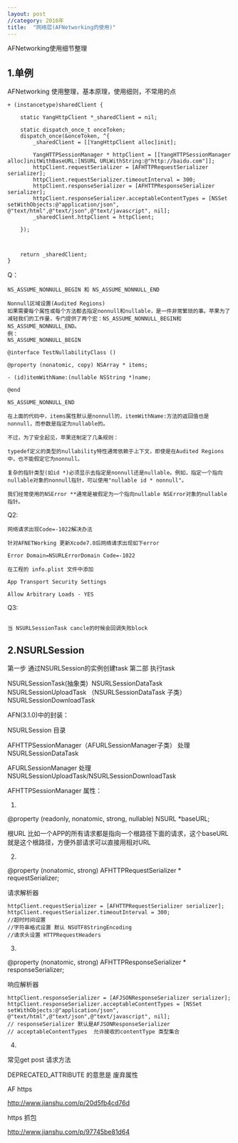 ```yaml
---
layout: post
//category: 2016年
title:  "网络层(AFNetworking的使用)" 
---
```


AFNetworking使用细节整理

## 1.单例

AFNetworking 使用整理，基本原理，使用细则，不常用的点

```
+ (instancetype)sharedClient {
    
    static YangHttpClient *_sharedClient = nil;
    
    static dispatch_once_t onceToken;
    dispatch_once(&onceToken, ^{
        _sharedClient = [[YangHttpClient alloc]init];
        
        YangHTTPSessionManager * httpClient = [[YangHTTPSessionManager alloc]initWithBaseURL:[NSURL URLWithString:@"http://baidu.com"]];
        httpClient.requestSerializer = [AFHTTPRequestSerializer serializer];
        httpClient.requestSerializer.timeoutInterval = 300;
        httpClient.responseSerializer = [AFHTTPResponseSerializer serializer];
        httpClient.responseSerializer.acceptableContentTypes = [NSSet setWithObjects:@"application/json", @"text/html",@"text/json",@"text/javascript", nil];
        _sharedClient.httpClient = httpClient;
        
    });
    
    
    
    return _sharedClient;
}
```

Q：

```
NS_ASSUME_NONNULL_BEGIN 和 NS_ASSUME_NONNULL_END

Nonnull区域设置(Audited Regions)
如果需要每个属性或每个方法都去指定nonnull和nullable，是一件非常繁琐的事。苹果为了减轻我们的工作量，专门提供了两个宏：NS_ASSUME_NONNULL_BEGIN和NS_ASSUME_NONNULL_END。
例：
NS_ASSUME_NONNULL_BEGIN

@interface TestNullabilityClass () 

@property (nonatomic, copy) NSArray * items; 

- (id)itemWithName:(nullable NSString *)name; 

@end 

NS_ASSUME_NONNULL_END

在上面的代码中，items属性默认是nonnull的，itemWithName:方法的返回值也是nonnull，而参数是指定为nullable的。

不过，为了安全起见，苹果还制定了几条规则：

typedef定义的类型的nullability特性通常依赖于上下文，即使是在Audited Regions中，也不能假定它为nonnull。

复杂的指针类型(如id *)必须显示去指定是nonnull还是nullable。例如，指定一个指向nullable对象的nonnull指针，可以使用"nullable id * nonnull"。

我们经常使用的NSError **通常是被假定为一个指向nullable NSError对象的nullable指针。

```

Q2:

```
网络请求出现Code=-1022解决办法

针对AFNETWorking 更新Xcode7.0后网络请求出现如下error

Error Domain=NSURLErrorDomain Code=-1022

在工程的 info.plist 文件中添加 

App Transport Security Settings

Allow Arbitrary Loads - YES
```

Q3:

```

当 NSURLSessionTask cancle的时候会回调失败block

```



## 2.NSURLSession

第一步 通过NSURLSession的实例创建task
第二部 执行task



NSURLSessionTask(抽象类)
​	NSURLSessionDataTask 
​	NSURLSessionUploadTask （NSURLSessionDataTask 子类）
​	NSURLSessionDownloadTask



AFN(3.1.0)中的封装：

NSURLSession 目录  

AFHTTPSessionManager（AFURLSessionManager子类）  处理  NSURLSessionDataTask

AFURLSessionManager 处理  NSURLSessionUploadTask/NSURLSessionDownloadTask

AFHTTPSessionManager 属性：

1.

@property (readonly, nonatomic, strong, nullable) NSURL *baseURL;

根URL 比如一个APP的所有请求都是指向一个根路径下面的请求，这个baseURL就是这个根路径，方便外部请求可以直接用相对URL

2.

@property (nonatomic, strong) AFHTTPRequestSerializer <AFURLRequestSerialization> * requestSerializer;

请求解析器

```
httpClient.requestSerializer = [AFHTTPRequestSerializer serializer];
httpClient.requestSerializer.timeoutInterval = 300;
//超时时间设置
//字符串格式设置 默认 NSUTF8StringEncoding
//请求头设置 HTTPRequestHeaders
```

3.

@property (nonatomic, strong) AFHTTPResponseSerializer <AFURLResponseSerialization> * responseSerializer;

响应解析器

```
httpClient.responseSerializer = [AFJSONResponseSerializer serializer];
httpClient.responseSerializer.acceptableContentTypes = [NSSet setWithObjects:@"application/json", @"text/html",@"text/json",@"text/javascript", nil];
// responseSerializer 默认是AFJSONResponseSerializer
// acceptableContentTypes  允许接收的contentType 类型集合
```

4.

常见get post 请求方法

DEPRECATED_ATTRIBUTE 的意思是  废弃属性



AF https

http://www.jianshu.com/p/20d5fb4cd76d





https 抓包



http://www.jianshu.com/p/97745be81d64